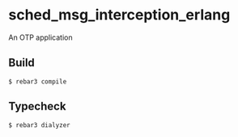 sched_msg_interception_erlang
=====

An OTP application

Build
-----

    $ rebar3 compile


Typecheck
-----

    $ rebar3 dialyzer
